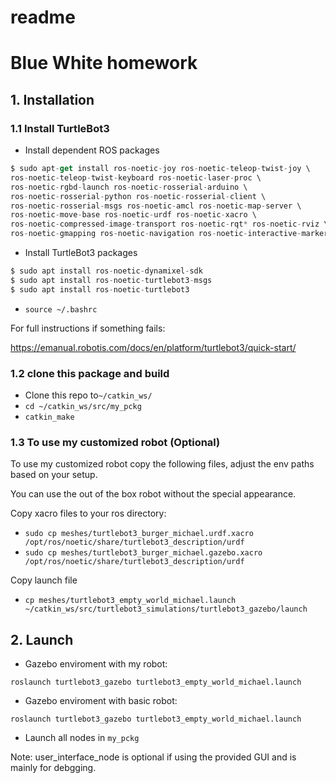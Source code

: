# readme

# Blue White homework

## 1. Installation

### 1.1 Install TurtleBot3

- Install dependent ROS packages

```jsx
$ sudo apt-get install ros-noetic-joy ros-noetic-teleop-twist-joy \
ros-noetic-teleop-twist-keyboard ros-noetic-laser-proc \
ros-noetic-rgbd-launch ros-noetic-rosserial-arduino \
ros-noetic-rosserial-python ros-noetic-rosserial-client \
ros-noetic-rosserial-msgs ros-noetic-amcl ros-noetic-map-server \
ros-noetic-move-base ros-noetic-urdf ros-noetic-xacro \
ros-noetic-compressed-image-transport ros-noetic-rqt* ros-noetic-rviz \
ros-noetic-gmapping ros-noetic-navigation ros-noetic-interactive-markers
```

- Install TurtleBot3 packages

```jsx
$ sudo apt install ros-noetic-dynamixel-sdk
$ sudo apt install ros-noetic-turtlebot3-msgs
$ sudo apt install ros-noetic-turtlebot3
```

- `source ~/.bashrc`

For full instructions if something fails:

https://emanual.robotis.com/docs/en/platform/turtlebot3/quick-start/

### 1.2 clone this package and build

- Clone this repo to`~/catkin_ws/`
- `cd ~/catkin_ws/src/my_pckg`
- `catkin_make`

### 1.3 To use my customized robot (Optional)

To use my customized robot copy the following files, adjust the env paths based on your setup.

You can use the out of the box robot without the special appearance.

Copy xacro files to your ros directory:

- `sudo cp meshes/turtlebot3_burger_michael.urdf.xacro /opt/ros/noetic/share/turtlebot3_description/urdf`
- `sudo cp meshes/turtlebot3_burger_michael.gazebo.xacro /opt/ros/noetic/share/turtlebot3_description/urdf`

Copy launch file 

- `cp meshes/turtlebot3_empty_world_michael.launch ~/catkin_ws/src/turtlebot3_simulations/turtlebot3_gazebo/launch`

## 2. Launch

- Gazebo enviroment with my robot:

`roslaunch turtlebot3_gazebo turtlebot3_empty_world_michael.launch`

- Gazebo enviroment with basic robot:

`roslaunch turtlebot3_gazebo turtlebot3_empty_world_michael.launch`

- Launch all nodes in `my_pckg`

Note: user_interface_node is optional if using the provided GUI and is mainly for debgging.